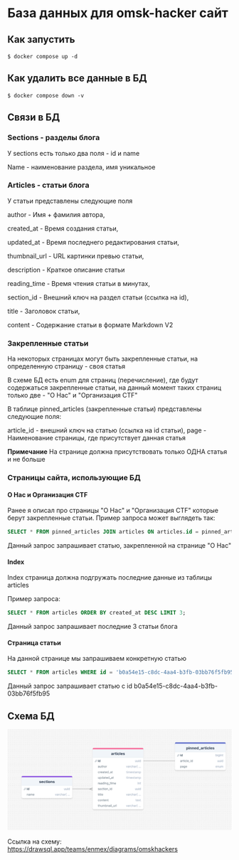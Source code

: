 # База данных для omsk-hacker сайт

## Как запустить

```shell
$ docker compose up -d
```

## Как удалить все данные в БД

```shell
$ docker compose down -v
```

## Связи в БД

### Sections - разделы блога

У sections есть только два поля - id и name

Name - наименование раздела, имя уникальное

### Articles - статьи блога

У статьи представлены следующие поля

author - Имя + фамилия автора,

created_at - Время создания статьи,

updated_at - Время последнего редактирования статьи,

thumbnail_url - URL картинки превью статьи,

description - Краткое описание статьи

reading_time - Время чтения статьи в минутах,

section_id - Внешний ключ на раздел статьи (ссылка на id),

title - Заголовок статьи,

content - Содержание статьи в формате Markdown V2

### Закрепленные статьи

На некоторых страницах могут быть закрепленные статьи, на определенную страницу - своя статья

В схеме БД есть enum для страниц (перечисление), где будут содержаться закрепленные статьи, на данный момент таких страниц только две - "О Нас" и "Организация CTF"

В таблице pinned_articles (закрепленные статьи) представлены следующие поля:

article_id - внешний ключ на статью (ссылка на id статьи), 
page - Наименование страницы, где присутствует данная статья

**Примечание**
На странице должна присутствовать только ОДНА статья и не больше

### Страницы сайта, использующие БД

#### О Нас и Организация CTF
Ранее я описал про страницы "О Нас" и "Организация CTF" которые берут закрепленные статьи. 
Пример запроса может выглядеть так:

```sql
SELECT * FROM pinned_articles JOIN articles ON articles.id = pinned_articles.article_id WHERE page = 'ABOUT';
```

Данный запрос запрашивает статью, закрепленной на странице "О Нас"

#### Index
Index страница должна подгружать последние данные из таблицы articles 

Пример запроса:

```sql
SELECT * FROM articles ORDER BY created_at DESC LIMIT 3;
```

Данный запрос запрашивает последние 3 статьи блога

#### Страница статьи

На данной странице мы запрашиваем конкретную статью

```sql
SELECT * FROM articles WHERE id = 'b0a54e15-c8dc-4aa4-b3fb-03bb76f5fb95';
```

Данный запрос запрашивает статью с id b0a54e15-c8dc-4aa4-b3fb-03bb76f5fb95

## Схема БД

![schema](schema.png)

Ссылка на схему: https://drawsql.app/teams/enmex/diagrams/omskhackers